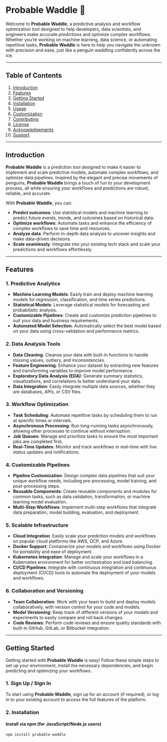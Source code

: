 # Probable Waddle 🐧

Welcome to **Probable Waddle**, a predictive analysis and workflow optimization tool designed to help developers, data scientists, and engineers make accurate predictions and optimize complex workflows. Whether you’re working on machine learning, data science, or automating repetitive tasks, **Probable Waddle** is here to help you navigate the unknown with precision and ease, just like a penguin waddling confidently across the ice.

---

## Table of Contents

1. [Introduction](#introduction)
2. [Features](#features)
3. [Getting Started](#getting-started)
4. [Installation](#installation)
5. [Usage](#usage)
6. [Customization](#customization)
7. [Contributing](#contributing)
8. [License](#license)
9. [Acknowledgements](#acknowledgements)
10. [Support](#support)

---

## Introduction

**Probable Waddle** is a prediction tool designed to make it easier to implement and scale predictive models, automate complex workflows, and optimize data pipelines. Inspired by the elegant and precise movements of penguins, **Probable Waddle** brings a touch of fun to your development process, all while ensuring your workflows and predictions are robust, reliable, and accurate.

With **Probable Waddle**, you can:

- **Predict outcomes**: Use statistical models and machine learning to predict future events, trends, and outcomes based on historical data.
- **Optimize workflows**: Automate tasks and enhance the efficiency of complex workflows to save time and resources.
- **Analyze data**: Perform in-depth data analysis to uncover insights and make data-driven decisions.
- **Scale seamlessly**: Integrate into your existing tech stack and scale your predictions and workflows effortlessly.

---

## Features

### 1. **Predictive Analytics**
- **Machine Learning Models**: Easily train and deploy machine learning models for regression, classification, and time series predictions.
- **Statistical Models**: Leverage statistical models for forecasting and probabilistic analysis.
- **Customizable Pipelines**: Create and customize prediction pipelines to suit your data and business requirements.
- **Automated Model Selection**: Automatically select the best model based on your data using cross-validation and performance metrics.

### 2. **Data Analysis Tools**
- **Data Cleaning**: Cleanse your data with built-in functions to handle missing values, outliers, and inconsistencies.
- **Feature Engineering**: Enhance your dataset by extracting new features and transforming variables to improve model performance.
- **Exploratory Data Analysis (EDA)**: Generate summary statistics, visualizations, and correlations to better understand your data.
- **Data Integration**: Easily integrate multiple data sources, whether they are databases, APIs, or CSV files.

### 3. **Workflow Optimization**
- **Task Scheduling**: Automate repetitive tasks by scheduling them to run at specific times or intervals.
- **Asynchronous Processing**: Run long-running tasks asynchronously, allowing other processes to continue without interruption.
- **Job Queues**: Manage and prioritize tasks to ensure the most important jobs are completed first.
- **Real-Time Updates**: Monitor and track workflows in real-time with live status updates and notifications.

### 4. **Customizable Pipelines**
- **Pipeline Customization**: Design complex data pipelines that suit your unique workflow needs, including pre-processing, model training, and post-processing steps.
- **Reusable Components**: Create reusable components and modules for common tasks, such as data validation, transformation, or machine learning model evaluation.
- **Multi-Step Workflows**: Implement multi-step workflows that integrate data preparation, model building, evaluation, and deployment.

### 5. **Scalable Infrastructure**
- **Cloud Integration**: Easily scale your prediction models and workflows on popular cloud platforms like AWS, GCP, and Azure.
- **Docker Support**: Containerize your models and workflows using Docker for portability and ease of deployment.
- **Kubernetes Integration**: Manage and scale your workflows in a Kubernetes environment for better orchestration and load balancing.
- **CI/CD Pipelines**: Integrate with continuous integration and continuous deployment (CI/CD) tools to automate the deployment of your models and workflows.

### 6. **Collaboration and Versioning**
- **Team Collaboration**: Work with your team to build and deploy models collaboratively, with version control for your code and models.
- **Model Versioning**: Keep track of different versions of your models and experiments to easily compare and roll back changes.
- **Code Reviews**: Perform code reviews and ensure quality standards with built-in GitHub, GitLab, or Bitbucket integration.

---

## Getting Started

Getting started with **Probable Waddle** is easy! Follow these simple steps to set up your environment, install the necessary dependencies, and begin predicting and optimizing your workflows.

### 1. **Sign Up / Sign In**
To start using **Probable Waddle**, sign up for an account (if required), or log in to your existing account to access the full features of the platform.

### 2. **Installation**

#### Install via npm (for JavaScript/Node.js users)

```bash
npm install probable-waddle
